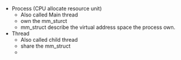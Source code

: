 
-  Process (CPU allocate resource unit) 
	- Also called Main thread
	- own the mm_sturct
	- mm_struct describe the virtual address space the process own.
- Thread 
	- Also called child thread
	- share the mm_struct
	- 
